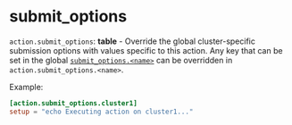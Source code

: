 # submit_options

`action.submit_options`: **table** - Override the global cluster-specific
submission options with values specific to this action. Any key that can be set
in the global [`submit_options.<name>`](../submit-options.md) can be overridden in
`action.submit_options.<name>`.

Example:
```toml
[action.submit_options.cluster1]
setup = "echo Executing action on cluster1..."
```
